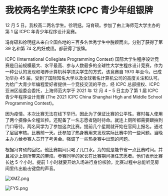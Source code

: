 # 我校两名学生荣获 ICPC 青少年组银牌

$12$ 月 $5$ 日。我校高二两名学生。徐明拯。冯育硕。参加了由上海师范大学主办的第 $1$ 届 ICPC 年青少年程序设计竞赛。

冯育硕和徐明拯从来自全国各地的三百多名优秀学生中脱颖而出。分别了获得了第 $39$ 名和第 $74$ 名的好成绩。都获得了银牌。

ICPC (International Collegiate Programming Contest) 国际大学生程序设计竞赛是目前规模最大、水平最高、参与人数最多的全球性大学生程序设计竞赛，作为一种公认的发现和培养计算机科学顶尖学生的方式，该竞赛自 $1970$ 年至今。已成功举办 $45$ 届，受到了国际知名大学以及全球著名计算机公司的高度关注和认可。为给广大青少年编程爱好者提供一个竞技交流的平台，经 ICPC 总部授权、ICPC 亚洲区组委会委托，上海师范大学于 $2021$ 年 $12$ 月 $4-5$ 日主办了第 1 届 ICPC 青少年程序设计竞赛 (The 2021 ICPC China Shanghai High and Middle School Programming Contest)。

因为疫情。本次比赛无法在线下举行。因此为了保证比赛的公平性。赛时每人使用了两个摄像头全程监控。还配备了一名志愿者随时待命。就连上厕所都需要跟拍到门口等待。两名同学为了参加这次比赛。提前几个星期就开始在官网上报名。通过了层层审核。比赛前一天。还参加了热身赛用来发现实际比赛中的一些问题。当晚主办方给参赛人员开了考务会。强调了一些热身赛中出现的问题。

根据冯育硕的回忆。他比赛期间只喝了几口水。为的就是能节省一点比赛时间。并且减少上厕所带来的麻烦。参赛同学的家长在比赛期间担任志愿者。他们表示比赛长达 $5$ 个小时。提前 $1$ 小时就要开始入场进行身份核验。比赛过程中总能听见房间里传出敲击键盘的声音。

![XMZ.png](https://s2.loli.net/2022/01/09/LZnHvEfpNIFUikX.png)

![FYS.png](https://s2.loli.net/2022/01/09/PNph2HsMaACLVyF.png)